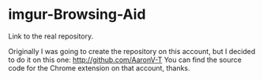 # imgur-Browsing-Aid
Link to the real repository.


Originally I was going to create the repository on this account, but I decided to do it on this one: http://github.com/AaronV-T
You can find the source code for the Chrome extension on that account, thanks.
